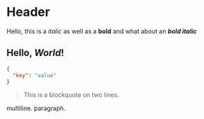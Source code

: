 # Header

Hello, this is a *italic* as well as a **bold** and what about an ***bold italic***

## Hello, *World*!

```json
{
  "key": "value"
}
```

> This is a blockquote on two
lines.

multiline.
paragraph.
